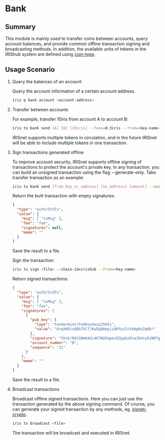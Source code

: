 # Bank

## Summary

This module is mainly used to transfer coins between accounts, query account balances, and provide common offline transaction signing and broadcasting methods. In addition, the available units of tokens in the IRIShub system are defined using [coin-type](../concepts/coin-type.md).

## Usage Scenario

1. Query the balances of an account

    Query the account information of a certain account address.

    ```bash
    iris q bank account <account-address>
    ```

2. Transfer between accounts

    For example, transfer 10iris from account A to account B:

    ```bash
    iris tx bank send [A] [B] [10iris] --fees=0.3iris --from=<key-name-of-wallet-A> --chain-id=irishub
    ```

    IRISnet supports multiple tokens in circulation, and in the future IRISnet will be able to include multiple tokens in one transaction.

3. Sign transactions generated offline

    To improve account security, IRISnet supports offline signing of transactions to protect the account's private key. In any transaction, you can build an unsigned transaction using the flag --generate-only. Take transfer transaction as an example:

    ```bash
    iris tx bank send [from_key_or_address] [to_address] [amount] --amount=10iris --fees=0.3iris --from=<key-name-of-wallet-A> --generate-only
    ```

    Return the built transaction with empty signatures:

    ```json
    {
      "type": "auth/StdTx",
      "value": {
        "msg": [ "txMsg" ],
        "fee": "fee",
        "signatures": null,
        "memo": ""
      }
    }
    ```

    Save the result to a file.

    Sign the transaction:

    ```bash
    iris tx sign <file> --chain-id=irishub --from=<key-name>
    ```

    Return signed transactions:

    ```json
    {
      "type": "auth/StdTx",
      "value": {
        "msg": [ "txMsg" ],
        "fee": "fee",
        "signatures": [
          {
            "pub_key": {
              "type": "tendermint/PubKeySecp256k1",
              "value": "A+qXW5isQDb7blT/KwEgQHepji8RfpzIstkHpKoZq0kr"
            },
            "signature": "5hxk/R81SWmKAGi4kTW2OapezQZpp6zEnaJbVcyDiWRfgBm4Uejq8+CDk6uzk0aFSgAZzz06E014UkgGpelU7w==",
            "account_number": "0",
            "sequence": "11"
          }
        ],
        "memo": ""
      }
    }
    ```

    Save the result to a file.

4. Broadcast transactions

    Broadcast offline signed transactions. Here you can just use the transaction generated by the above signing command. Of course, you can generate your signed transaction by any methods, eg. [irisnet-crypto](https://github.com/irisnet/irisnet-crypto).

    ```bash
    iris tx broadcast <file>
    ```

    The transaction will be broadcast and executed in IRISnet.
